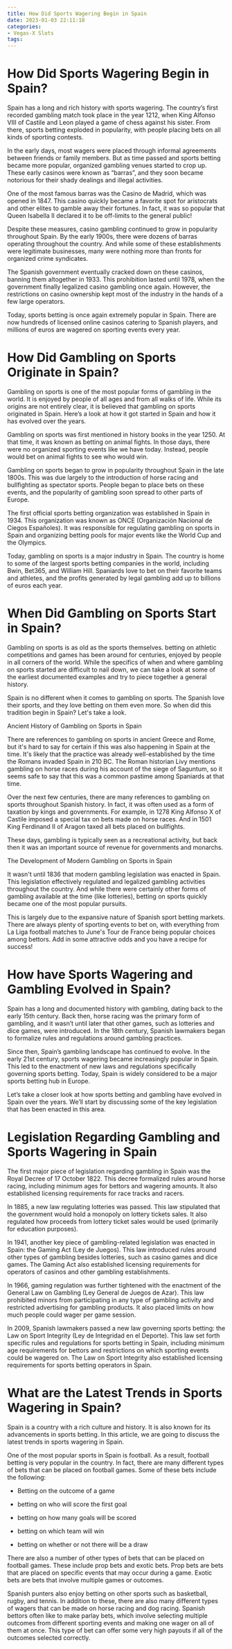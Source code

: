 ```yaml
---
title: How Did Sports Wagering Begin in Spain
date: 2023-01-03 22:11:18
categories:
- Vegas-X Slots
tags:
---
```



#  How Did Sports Wagering Begin in Spain?

Spain has a long and rich history with sports wagering. The country’s first recorded gambling match took place in the year 1212, when King Alfonso VIII of Castile and Leon played a game of chess against his sister. From there, sports betting exploded in popularity, with people placing bets on all kinds of sporting contests.

In the early days, most wagers were placed through informal agreements between friends or family members. But as time passed and sports betting became more popular, organized gambling venues started to crop up. These early casinos were known as “barras”, and they soon became notorious for their shady dealings and illegal activities.

One of the most famous barras was the Casino de Madrid, which was opened in 1847. This casino quickly became a favorite spot for aristocrats and other elites to gamble away their fortunes. In fact, it was so popular that Queen Isabella II declared it to be off-limits to the general public!

Despite these measures, casino gambling continued to grow in popularity throughout Spain. By the early 1900s, there were dozens of barras operating throughout the country. And while some of these establishments were legitimate businesses, many were nothing more than fronts for organized crime syndicates.

The Spanish government eventually cracked down on these casinos, banning them altogether in 1933. This prohibition lasted until 1978, when the government finally legalized casino gambling once again. However, the restrictions on casino ownership kept most of the industry in the hands of a few large operators.

Today, sports betting is once again extremely popular in Spain. There are now hundreds of licensed online casinos catering to Spanish players, and millions of euros are wagered on sporting events every year.

#  How Did Gambling on Sports Originate in Spain?

Gambling on sports is one of the most popular forms of gambling in the world. It is enjoyed by people of all ages and from all walks of life. While its origins are not entirely clear, it is believed that gambling on sports originated in Spain. Here’s a look at how it got started in Spain and how it has evolved over the years.

Gambling on sports was first mentioned in history books in the year 1250. At that time, it was known as betting on animal fights. In those days, there were no organized sporting events like we have today. Instead, people would bet on animal fights to see who would win.

 Gambling on sports began to grow in popularity throughout Spain in the late 1800s. This was due largely to the introduction of horse racing and bullfighting as spectator sports. People began to place bets on these events, and the popularity of gambling soon spread to other parts of Europe.

The first official sports betting organization was established in Spain in 1934. This organization was known as ONCE (Organización Nacional de Ciegos Españoles). It was responsible for regulating gambling on sports in Spain and organizing betting pools for major events like the World Cup and the Olympics.

Today, gambling on sports is a major industry in Spain. The country is home to some of the largest sports betting companies in the world, including Bwin, Bet365, and William Hill. Spaniards love to bet on their favorite teams and athletes, and the profits generated by legal gambling add up to billions of euros each year.

#  When Did Gambling on Sports Start in Spain?

Gambling on sports is as old as the sports themselves. betting on athletic competitions and games has been around for centuries, enjoyed by people in all corners of the world. While the specifics of when and where gambling on sports started are difficult to nail down, we can take a look at some of the earliest documented examples and try to piece together a general history.

Spain is no different when it comes to gambling on sports. The Spanish love their sports, and they love betting on them even more. So when did this tradition begin in Spain? Let's take a look.

Ancient History of Gambling on Sports in Spain

There are references to gambling on sports in ancient Greece and Rome, but it's hard to say for certain if this was also happening in Spain at the time. It's likely that the practice was already well-established by the time the Romans invaded Spain in 210 BC. The Roman historian Livy mentions gambling on horse races during his account of the siege of Saguntum, so it seems safe to say that this was a common pastime among Spaniards at that time.

Over the next few centuries, there are many references to gambling on sports throughout Spanish history. In fact, it was often used as a form of taxation by kings and governments. For example, in 1278 King Alfonso X of Castile imposed a special tax on bets made on horse races. And in 1501 King Ferdinand II of Aragon taxed all bets placed on bullfights.

These days, gambling is typically seen as a recreational activity, but back then it was an important source of revenue for governments and monarchs.

The Development of Modern Gambling on Sports in Spain

It wasn't until 1836 that modern gambling legislation was enacted in Spain. This legislation effectively regulated and legalized gambling activities throughout the country. And while there were certainly other forms of gambling available at the time (like lotteries), betting on sports quickly became one of the most popular pursuits.

This is largely due to the expansive nature of Spanish sport betting markets. There are always plenty of sporting events to bet on, with everything from La Liga football matches to June's Tour de France being popular choices among bettors. Add in some attractive odds and you have a recipe for success!

#  How have Sports Wagering and Gambling Evolved in Spain?

Spain has a long and documented history with gambling, dating back to the early 15th century. Back then, horse racing was the primary form of gambling, and it wasn’t until later that other games, such as lotteries and dice games, were introduced. In the 18th century, Spanish lawmakers began to formalize rules and regulations around gambling practices.

Since then, Spain’s gambling landscape has continued to evolve. In the early 21st century, sports wagering became increasingly popular in Spain. This led to the enactment of new laws and regulations specifically governing sports betting. Today, Spain is widely considered to be a major sports betting hub in Europe.

Let’s take a closer look at how sports betting and gambling have evolved in Spain over the years. We’ll start by discussing some of the key legislation that has been enacted in this area.

# Legislation Regarding Gambling and Sports Wagering in Spain

The first major piece of legislation regarding gambling in Spain was the Royal Decree of 17 October 1822. This decree formalized rules around horse racing, including minimum ages for bettors and wagering amounts. It also established licensing requirements for race tracks and racers.

In 1885, a new law regulating lotteries was passed. This law stipulated that the government would hold a monopoly on lottery tickets sales. It also regulated how proceeds from lottery ticket sales would be used (primarily for education purposes).

In 1941, another key piece of gambling-related legislation was enacted in Spain: the Gaming Act (Ley de Juegos). This law introduced rules around other types of gambling besides lotteries, such as casino games and dice games. The Gaming Act also established licensing requirements for operators of casinos and other gambling establishments.

In 1966, gaming regulation was further tightened with the enactment of the General Law on Gambling (Ley General de Juegos de Azar). This law prohibited minors from participating in any type of gambling activity and restricted advertising for gambling products. It also placed limits on how much people could wager per game session.

In 2009, Spanish lawmakers passed a new law governing sports betting: the Law on Sport Integrity (Ley de Integridad en el Deporte). This law set forth specific rules and regulations for sports betting in Spain, including minimum age requirements for bettors and restrictions on which sporting events could be wagered on. The Law on Sport Integrity also established licensing requirements for sports betting operators in Spain.

#  What are the Latest Trends in Sports Wagering in Spain?

Spain is a country with a rich culture and history. It is also known for its advancements in sports betting. In this article, we are going to discuss the latest trends in sports wagering in Spain.

One of the most popular sports in Spain is football. As a result, football betting is very popular in the country. In fact, there are many different types of bets that can be placed on football games. Some of these bets include the following:

- Betting on the outcome of a game

- betting on who will score the first goal

- betting on how many goals will be scored

- betting on which team will win

- betting on whether or not there will be a draw

There are also a number of other types of bets that can be placed on football games. These include prop bets and exotic bets. Prop bets are bets that are placed on specific events that may occur during a game. Exotic bets are bets that involve multiple games or outcomes.

Spanish punters also enjoy betting on other sports such as basketball, rugby, and tennis. In addition to these, there are also many different types of wagers that can be made on horse racing and dog racing. Spanish bettors often like to make parlay bets, which involve selecting multiple outcomes from different sporting events and making one wager on all of them at once. This type of bet can offer some very high payouts if all of the outcomes selected correctly.